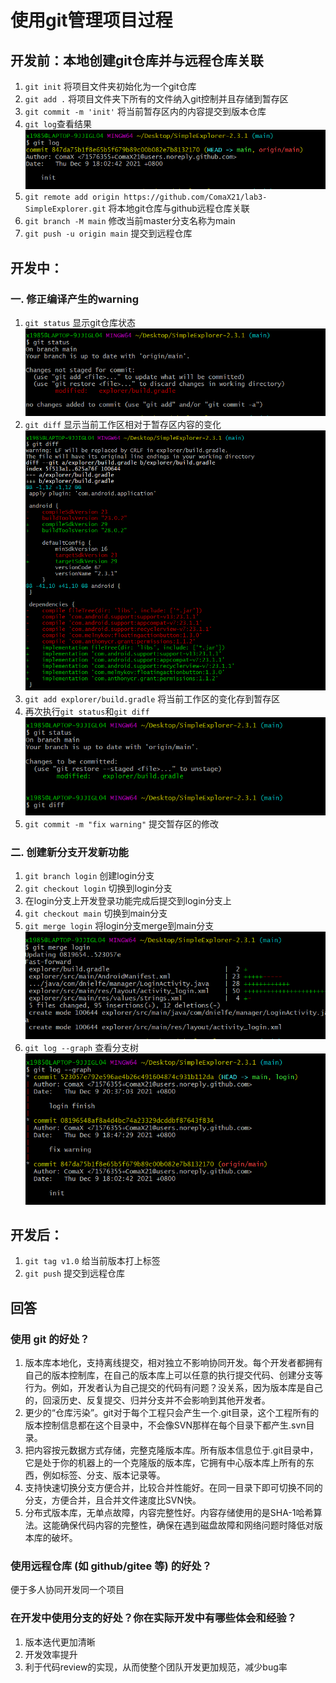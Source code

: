 # 使用git管理项目过程
## 开发前：本地创建git仓库并与远程仓库关联
1. `git init` 将项目文件夹初始化为一个git仓库
2. `git add .` 将项目文件夹下所有的文件纳入git控制并且存储到暂存区
3. `git commit -m 'init'` 将当前暂存区内的内容提交到版本仓库
4. `git log`查看结果  
![](ref/1.png)
5. `git remote add origin https://github.com/ComaX21/lab3-SimpleExplorer.git` 将本地git仓库与github远程仓库关联
6. `git branch -M main` 修改当前master分支名称为main
7. `git push -u origin main` 提交到远程仓库


## 开发中：
### 一. 修正编译产生的warning
1. `git status` 显示git仓库状态  
![](ref/2.png)
3. `git diff` 显示当前工作区相对于暂存区内容的变化  
![](ref/3.png)  
4. `git add explorer/build.gradle` 将当前工作区的变化存到暂存区
5. 再次执行`git status`和`git diff`  
![](ref/4.png)
6. `git commit -m "fix warning"` 提交暂存区的修改

### 二. 创建新分支开发新功能
1. `git branch login` 创建login分支
2. `git checkout login` 切换到login分支
3. 在login分支上开发登录功能完成后提交到login分支上
4. `git checkout main` 切换到main分支
5. `git merge login` 将login分支merge到main分支  
![](ref/5.png)
6. `git log --graph` 查看分支树  
![](ref/6.png)

## 开发后：
1. `git tag v1.0` 给当前版本打上标签
2. `git push` 提交到远程仓库


## 回答
### 使用 git 的好处？  
1. 版本库本地化，支持离线提交，相对独立不影响协同开发。每个开发者都拥有自己的版本控制库，在自己的版本库上可以任意的执行提交代码、创建分支等行为。例如，开发者认为自己提交的代码有问题？没关系，因为版本库是自己的，回滚历史、反复提交、归并分支并不会影响到其他开发者。
2. 更少的“仓库污染”。git对于每个工程只会产生一个.git目录，这个工程所有的版本控制信息都在这个目录中，不会像SVN那样在每个目录下都产生.svn目录。
3. 把内容按元数据方式存储，完整克隆版本库。所有版本信息位于.git目录中，它是处于你的机器上的一个克隆版的版本库，它拥有中心版本库上所有的东西，例如标签、分支、版本记录等。
4. 支持快速切换分支方便合并，比较合并性能好。在同一目录下即可切换不同的分支，方便合并，且合并文件速度比SVN快。
5. 分布式版本库，无单点故障，内容完整性好。内容存储使用的是SHA-1哈希算法。这能确保代码内容的完整性，确保在遇到磁盘故障和网络问题时降低对版本库的破坏。
### 使用远程仓库 (如 github/gitee 等) 的好处？  
便于多人协同开发同一个项目

### 在开发中使用分支的好处？你在实际开发中有哪些体会和经验？  
1. 版本迭代更加清晰
2. 开发效率提升
3. 利于代码review的实现，从而使整个团队开发更加规范，减少bug率
